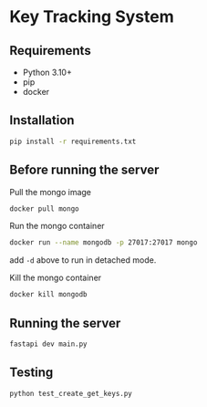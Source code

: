 # Key Tracking System

## Requirements

- Python 3.10+
- pip
- docker

## Installation

```bash
pip install -r requirements.txt
```

## Before running the server

Pull the mongo image

```bash
docker pull mongo
```

Run the mongo container

```bash
docker run --name mongodb -p 27017:27017 mongo
```

add `-d` above to run in detached mode.

Kill the mongo container

```bash
docker kill mongodb
```

## Running the server

```bash
fastapi dev main.py
```

## Testing

```bash
python test_create_get_keys.py
```
